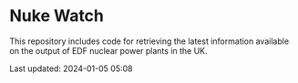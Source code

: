 # Nuke Watch

This repository includes code for retrieving the latest information available on the output of EDF nuclear power plants in the UK.

Last updated: 2024-01-05 05:08